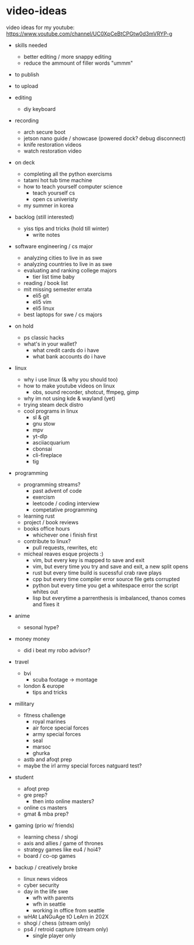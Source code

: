 # video-ideas
video ideas for my youtube: https://www.youtube.com/channel/UC0XpCeBtCPGtw0d3mVRYP-g

- skills needed
    - better editing / more snappy editing
    - reduce the ammount of filler words "ummm"

- to publish

- to upload

- editing
    - diy keyboard

- recording
    - arch secure boot
    - jetson nano guide / showcase (powered dock? debug disconnect)
    - knife restoration videos
    - watch restoration video

- on deck
    - completing all the python exercisms
    - tatami hot tub time machine
    - how to teach yourself computer science
        - teach yourself cs
        - open cs univeristy
    - my summer in korea

- backlog (still interested)
    - yiss tips and tricks (hold till winter)
        - write notes

- software engineering / cs major
    - analyzing cities to live in as swe
    - analyzing countries to live in as swe
    - evaluating and ranking college majors
        - tier list time baby
    - reading / book list
    - mit missing semester errata
        - eli5 git
        - eli5 vim
        - eli5 linux
    - best laptops for swe / cs majors

- on hold
    - ps classic hacks
    - what's in your wallet?
        - what credit cards do i have
        - what bank accounts do i have

- linux
    - why i use linux (& why you should too)
    - how to make youtube videos on linux
        - obs, sound recorder, shotcut, ffmpeg, gimp
    - why im not using kde & wayland (yet)
    - trying steam deck distro
    - cool programs in linux
        - sl & git
        - gnu stow
        - mpv
        - yt-dlp
        - asciiacquarium
        - cbonsai
        - cli-fireplace
        - tig

- programming
    - programming streams?
        - past advent of code
    	- exercism
    	- leetcode / coding interview
        - competative programming
    - learning rust
    - project / book reviews
    - books office hours
        - whichever one i finish first
    - contribute to linux?
        - pull requests, rewrites, etc
    - micheal reaves esque projects :)
        - vim, but every key is mapped to save and exit
        - vim, but every time you try and save and exit, a new split opens
        - rust but every time build is sucessful crab rave plays
        - cpp but every time compiler error source file gets corrupted
        - python but every time you get a whitespace error the script whites out
        - lisp but everytime a parrenthesis is imbalanced, thanos comes and fixes it


- anime
    - sesonal hype?

- money money
    - did i beat my robo advisor?

- travel
    - bvi
        - scuba footage -> montage
    - london & europe
        - tips and tricks

- millitary
    - fitness challenge
        - royal marines
        - air force special forces
        - army special forces
        - seal
        - marsoc
        - ghurka
    - astb and afoqt prep
    - maybe the irl army special forces natguard test?

- student
    - afoqt prep
    - gre prep?
        - then into online masters?
    - online cs masters
    - gmat & mba prep?

- gaming (prio w/ friends)
    - learning chess / shogi
    - axis and allies / game of thrones
    - strategy games like eu4 / hoi4?
    - board / co-op games

- backup / creatively broke
    - linux news videos
    - cyber security 
    - day in the life swe
        - wfh with parents
        - wfh in seattle
        - working in office from seattle
    - wHAt LaNGuAge tO LeArn in 202X
    - shogi / chess (stream only)
    - ps4 / retroid capture (stream only)
        - single player only
